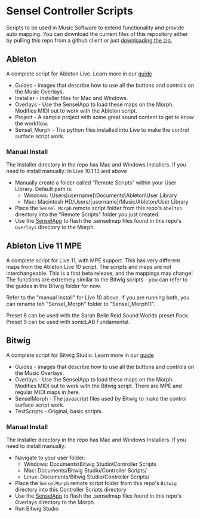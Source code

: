 # Sensel Controller Scripts

Scripts to be used in Music Software to extend functionality and provide auto mapping. You can download the current files of this repository either by pulling this repo from a github client or just [downloading the zip.](https://github.com/sensel/sensel-controller-scripts/archive/master.zip)

## Ableton
A complete script for Ableton Live. Learn more in our [guide](http://guide.sensel.com/morph_software/#ableton-live-control-surface)

* Guides - images that describe how to use all the buttons and controls on the Music Overlays.
* Installer - installer files for Mac and Windows.
* Overlays - Use the SenselApp to load these maps on the Morph. Modifies MIDI out to work with the Ableton script.
* Project - A sample project with some great sound content to get to know the workflow.
* Sensel_Morph - The python files installed into Live to make the control surface script work.

### Manual Install
The Installer directory in the repo has Mac and Windows Installers. If you need to install manually:
In Live 10.1.13 and above
* Manually create a folder called “Remote Scripts” within your User Library. Default path is:
  * Windows: \Users\[username]\Documents\Ableton\User Library
  * Mac: Macintosh HD/Users/[username]/Music/Ableton/User Library
* Place the `Sensel_Morph` remote script folder from this repo's `Abelton` directory into the "Remote Scripts" folder you just created.
* Use the [SenselApp](https://sensel.com/pages/support/#downloads) to flash the .senselmap files found in this repo's `Overlays` directory to the Morph.

## Ableton Live 11 MPE
A complete script for Live 11, with MPE support. This has very different maps from the Ableton Live 10 script. The scripts and maps are not interchangeable.
This is a first beta release, and the mappings may change! The functions are extremely similar to the Bitwig scripts - you can refer to the guides in the Bitwig folder for now.

Refer to the "manual Install" for Live 10 above. If you are running both, you can rename teh "Sensel_Morph" folder to "Sensel_Morph11".

Preset 8 can be used with the Sarah Belle Reid Sound Worlds preset Pack. Preset 9 can be used with sonicLAB Fundamental.

## Bitwig
A complete script for Bitwig Studio. Learn more in our [guide](http://guide.sensel.com/morph_software/#bitwig-studio-control-surface)

* Guides - images that describe how to use all the buttons and controls on the Music Overlays.
* Overlays - Use the SenselApp to load these maps on the Morph. Modifies MIDI out to work with the Bitwig script. There are MPE and regular MIDI maps in here.
* SenselMorph - The javascript files used by Bitwig to make the control surface script work.
* TestScripts - Original, basic scripts.

### Manual Install
The Installer directory in the repo has Mac and Windows Installers. If you need to install manually:
* Navigate to your user folder: 
  * Windows: Documents\Bitwig Studio\Controller Scripts
  * Mac: Documents/Bitwig Studio/Controller Scripts/
  * Linux: Documents/Bitwig Studio/Controller Scripts/
* Place the `SenselMorph` remote script folder from this repo's `Bitwig` directory into this Controller Scripts directory
* Use the [SenselApp](https://sensel.com/pages/support/#downloads) to flash the .senselmap files found in this repo's Overlays directory to the Morph.
* Run Bitwig Studio
